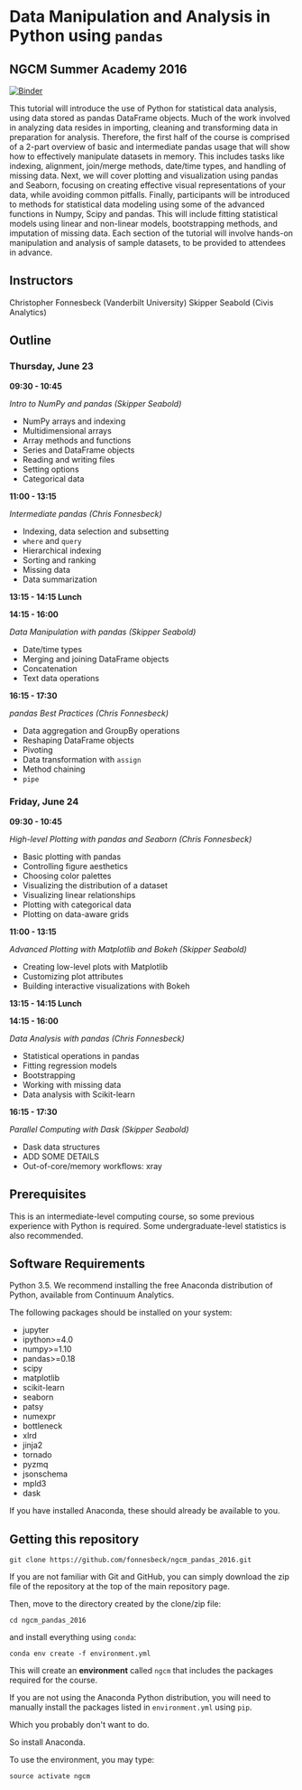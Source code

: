 # Data Manipulation and Analysis in Python using `pandas`

## NGCM Summer Academy 2016

[![Binder](http://mybinder.org/badge.svg)](http://mybinder.org/repo/fonnesbeck/ngcm_pandas_2016)

This tutorial will introduce the use of Python for statistical data analysis, using data stored as pandas DataFrame objects. Much of the work involved in analyzing data resides in importing, cleaning and transforming data in preparation for analysis. Therefore, the first half of the course is comprised of a 2-part overview of basic and intermediate pandas usage that will show how to effectively manipulate datasets in memory. This includes tasks like indexing, alignment, join/merge methods, date/time types, and handling of missing data. Next, we will cover plotting and visualization using pandas and Seaborn, focusing on creating effective visual representations of your data, while avoiding common pitfalls. Finally, participants will be introduced to methods for statistical data modeling using some of the advanced functions in Numpy, Scipy and pandas. This will include fitting statistical models using linear and non-linear models, bootstrapping methods, and imputation of missing data. Each section of the tutorial will involve hands-on manipulation and analysis of sample datasets, to be provided to attendees in advance.

## Instructors

Christopher Fonnesbeck (Vanderbilt University) Skipper Seabold (Civis Analytics)

## Outline

### Thursday, June 23

**09:30 - 10:45**

*Intro to NumPy and pandas (Skipper Seabold)*

- NumPy arrays and indexing
- Multidimensional arrays
- Array methods and functions
- Series and DataFrame objects
- Reading and writing files
- Setting options
- Categorical data

**11:00 - 13:15**

*Intermediate pandas (Chris Fonnesbeck)*

- Indexing, data selection and subsetting
- `where` and `query`
- Hierarchical indexing
- Sorting and ranking
- Missing data
- Data summarization

**13:15 - 14:15 Lunch**

**14:15 - 16:00**

*Data Manipulation with pandas (Skipper Seabold)*

- Date/time types
- Merging and joining DataFrame objects
- Concatenation
- Text data operations

**16:15 - 17:30**

*pandas Best Practices (Chris Fonnesbeck)*

- Data aggregation and GroupBy operations
- Reshaping DataFrame objects
- Pivoting
- Data transformation with `assign`
- Method chaining
- `pipe`

### Friday, June 24

**09:30 - 10:45**

*High-level Plotting with pandas and Seaborn (Chris Fonnesbeck)*

- Basic plotting with pandas
- Controlling figure aesthetics
- Choosing color palettes
- Visualizing the distribution of a dataset
- Visualizing linear relationships
- Plotting with categorical data
- Plotting on data-aware grids

**11:00 - 13:15**

*Advanced Plotting with Matplotlib and Bokeh (Skipper Seabold)*

- Creating low-level plots with Matplotlib
- Customizing plot attributes
- Building interactive visualizations with Bokeh

**13:15 - 14:15 Lunch**

**14:15 - 16:00**

*Data Analysis with pandas (Chris Fonnesbeck)*

- Statistical operations in pandas
- Fitting regression models
- Bootstrapping
- Working with missing data
- Data analysis with Scikit-learn

**16:15 - 17:30**

*Parallel Computing with Dask (Skipper Seabold)*

- Dask data structures
- ADD SOME DETAILS
- Out-of-core/memory workflows: xray


## Prerequisites

This is an intermediate-level computing course, so some previous experience with Python is required. Some undergraduate-level statistics is also recommended.

## Software Requirements

Python 3.5. We recommend installing the free Anaconda distribution of Python, available from Continuum Analytics.

The following packages should be installed on your system:

- jupyter
- ipython>=4.0
- numpy>=1.10
- pandas>=0.18
- scipy
- matplotlib
- scikit-learn
- seaborn
- patsy
- numexpr
- bottleneck
- xlrd
- jinja2
- tornado
- pyzmq
- jsonschema
- mpld3
- dask

If you have installed Anaconda, these should already be available to you.

## Getting this repository

    git clone https://github.com/fonnesbeck/ngcm_pandas_2016.git

If you are not familiar with Git and GitHub, you can simply download the zip file of the repository at the top of the main repository page.

Then, move to the directory created by the clone/zip file:

    cd ngcm_pandas_2016

and install everything using `conda`:

    conda env create -f environment.yml
    
This will create an **environment** called `ngcm` that includes the packages required for the course.    
    
If you are not using the Anaconda Python distribution, you will need to manually install the packages listed in `environment.yml` using `pip`.

Which you probably don't want to do.

So install Anaconda.

To use the environment, you may type:

    source activate ngcm
